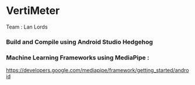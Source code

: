 # VertiMeter
Team : Lan Lords

### Build and Compile using Android Studio Hedgehog <br>

### Machine Learning Frameworks using MediaPipe : <br>
https://developers.google.com/mediapipe/framework/getting_started/android
